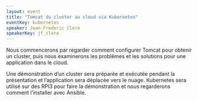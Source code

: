 ```yaml
---
layout: event
title: "Tomcat du cluster au cloud via Kubernetes"
eventKey: kubernetes
speaker: Jean-Frederic Clere
speakerKey: jf_clere
---
```


Nous commencerons par regarder comment configurer Tomcat pour obtenir un cluster, puis nous examinerons les problèmes et les solutions pour une application dans le cloud.

Une démonstration d’un cluster sera préparée et exécutée pendant la présentation et l’application sera déplacée vers le nuage. Kubernetes sera utilisé sur des RPI3 pour faire la démonstration et nous regarderons comment l’installer avec Ansible.
